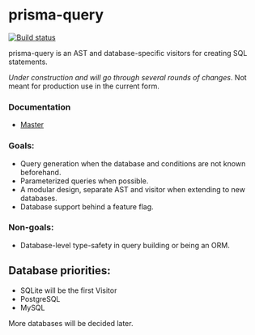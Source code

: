 # prisma-query
[![Build status](https://badge.buildkite.com/c30bc2b4dccc155aec44608ad5f366feabdab121295ceb6b6b.svg)](https://buildkite.com/prisma/prisma-query)

prisma-query is an AST and database-specific visitors for creating SQL
statements.

*Under construction and will go through several rounds of changes*. Not meant
for production use in the current form.


### Documentation

- [Master](http://query.prisma.io/)

### Goals:

- Query generation when the database and conditions are not known beforehand.
- Parameterized queries when possible.
- A modular design, separate AST and visitor when extending to new databases.
- Database support behind a feature flag.

### Non-goals:

- Database-level type-safety in query building or being an ORM.

## Database priorities:

- SQLite will be the first Visitor
- PostgreSQL
- MySQL

More databases will be decided later.
